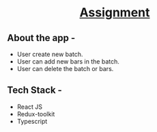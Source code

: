 <div align="center">
  
# [Assignment]()
  
</div>

## **About the app -**

- User create new batch.
- User can add new bars in the batch.
- User can delete the batch or bars.

## **Tech Stack -**

- React JS
- Redux-toolkit
- Typescript
